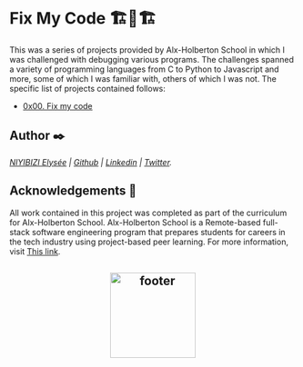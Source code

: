 # Fix My Code 🏗️🔨🏗️
This was a series of projects provided by Alx-Holberton School in which I was challenged with debugging various programs. The challenges spanned a variety of programming languages from C to Python to Javascript and more, some of which I was familiar with, others of which I was not. The specific list of projects contained follows:
* [0x00. Fix my code](0x00-challenge)

## Author :black_nib:
_[NIYIBIZI Elysée](https://mail.google.com/mail/u/0/#inbox) | [Github](https://github.com/elyse502) | [Linkedin](https://www.linkedin.com/in/niyibizi-elys%C3%A9e/) | [Twitter](https://twitter.com/Niyibizi_Elyse)._

## Acknowledgements 🤝
All work contained in this project was completed as part of the curriculum for Alx-Holberton School. Alx-Holberton School is a Remote-based full-stack software engineering program that prepares students for careers in the tech industry using project-based peer learning. For more information, visit [This link](https://www.alxafrica.com/).

<p align="center">
<h2 align="center"><img align="center" src="https://github.com/elyse502/AirBnB_clone/assets/125453474/ab3c1e01-2b98-47ae-96b7-37c07c85a2f1" alt="footer" width="150"  height="150"/></h2>
